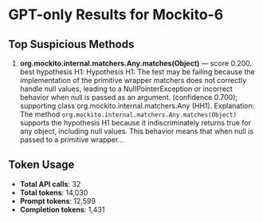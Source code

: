 # GPT-only Results for Mockito-6

## Top Suspicious Methods

1. **org.mockito.internal.matchers.Any.matches(Object)** — score 0.200. best hypothesis H1: Hypothesis H1: The test may be failing because the implementation of the primitive wrapper matchers does not correctly handle null values, leading to a NullPointerException or incorrect behavior when null is passed as an argument. (confidence 0.700); supporting class org.mockito.internal.matchers.Any (HH1).
    Explanation: The method `org.mockito.internal.matchers.Any.matches(Object)` supports the hypothesis H1 because it indiscriminately returns true for any object, including null values. This behavior means that when null is passed to a primitive wrapper...


## Token Usage

- **Total API calls**: 32
- **Total tokens**: 14,030
- **Prompt tokens**: 12,599
- **Completion tokens**: 1,431
